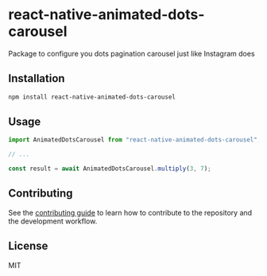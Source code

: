 # react-native-animated-dots-carousel

Package to configure you dots pagination carousel just like Instagram does

## Installation

```sh
npm install react-native-animated-dots-carousel
```

## Usage

```js
import AnimatedDotsCarousel from "react-native-animated-dots-carousel";

// ...

const result = await AnimatedDotsCarousel.multiply(3, 7);
```

## Contributing

See the [contributing guide](CONTRIBUTING.md) to learn how to contribute to the repository and the development workflow.

## License

MIT
